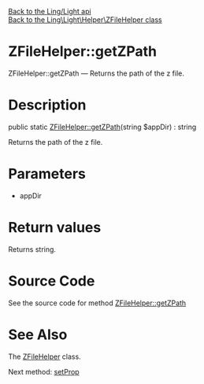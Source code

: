 [Back to the Ling/Light api](https://github.com/lingtalfi/Light/blob/master/doc/api/Ling/Light.md)<br>
[Back to the Ling\Light\Helper\ZFileHelper class](https://github.com/lingtalfi/Light/blob/master/doc/api/Ling/Light/Helper/ZFileHelper.md)


ZFileHelper::getZPath
================



ZFileHelper::getZPath — Returns the path of the z file.




Description
================


public static [ZFileHelper::getZPath](https://github.com/lingtalfi/Light/blob/master/doc/api/Ling/Light/Helper/ZFileHelper/getZPath.md)(string $appDir) : string




Returns the path of the z file.




Parameters
================


- appDir

    


Return values
================

Returns string.








Source Code
===========
See the source code for method [ZFileHelper::getZPath](https://github.com/lingtalfi/Light/blob/master/Helper/ZFileHelper.php#L21-L24)


See Also
================

The [ZFileHelper](https://github.com/lingtalfi/Light/blob/master/doc/api/Ling/Light/Helper/ZFileHelper.md) class.

Next method: [setProp](https://github.com/lingtalfi/Light/blob/master/doc/api/Ling/Light/Helper/ZFileHelper/setProp.md)<br>

